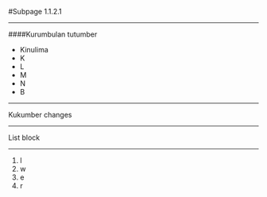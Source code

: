#Subpage 1.1.2.1

----

####Kurumbulan tutumber

- Kinulima
- K
- L
- M
- N
- B


___


Kukumber changes

***

List block

---

1. l
2. w
3. e
4. r